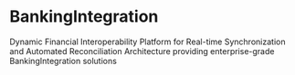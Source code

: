 # BankingIntegration
Dynamic Financial Interoperability Platform for Real-time Synchronization and Automated Reconciliation Architecture providing enterprise-grade BankingIntegration solutions
